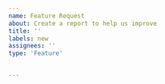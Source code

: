 ```yaml
---
name: Feature Request
about: Create a report to help us improve
title: ''
labels: new
assignees: ''
type: 'Feature'


---
```

